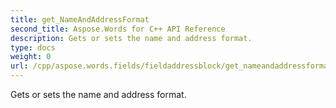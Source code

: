 ```yaml
---
title: get_NameAndAddressFormat
second_title: Aspose.Words for C++ API Reference
description: Gets or sets the name and address format. 
type: docs
weight: 0
url: /cpp/aspose.words.fields/fieldaddressblock/get_nameandaddressformat/
---
```


Gets or sets the name and address format. 

